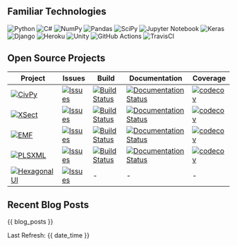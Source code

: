 ## Familiar Technologies

![Python](https://img.shields.io/badge/python-3670A0?logo=python&logoColor=ffdd54)
![C#](https://img.shields.io/badge/c%23-%23239120.svg?logo=c-sharp&logoColor=white)
![NumPy](https://img.shields.io/badge/numpy-%23013243.svg?logo=numpy&logoColor=white)
![Pandas](https://img.shields.io/badge/pandas-%23150458.svg?logo=pandas&logoColor=white)
![SciPy](https://img.shields.io/badge/SciPy-%230C55A5.svg?logo=scipy&logoColor=%white)
![Jupyter Notebook](https://img.shields.io/badge/jupyter-%23FA0F00.svg?logo=jupyter&logoColor=white)
![Keras](https://img.shields.io/badge/Keras-%23D00000.svg?logo=Keras&logoColor=white)
![Django](https://img.shields.io/badge/django-%23092E20.svg?logo=django&logoColor=white)
![Heroku](https://img.shields.io/badge/heroku-%23430098.svg?logo=heroku&logoColor=white)
![Unity](https://img.shields.io/badge/unity-%23000000.svg?logo=unity&logoColor=white)
![GitHub Actions](https://img.shields.io/badge/githubactions-%232671E5.svg?logo=githubactions&logoColor=white)
![TravisCI](https://img.shields.io/badge/travisci-%232B2F33.svg?logo=travis&logoColor=white)

## Open Source Projects

| Project | Issues | Build | Documentation | Coverage |
| ------- | ------ | ----- | ------------- | -------- |
| [![CivPy](https://img.shields.io/badge/python-3670A0?style=flat&logo=python&logoColor=ffdd54&label=CivPy)](https://github.com/mpewsey/civpy) | [![Issues](https://img.shields.io/github/issues/mpewsey/civpy)](https://github.com/mpewsey/civpy/issues) | [![Build Status](https://travis-ci.com/mpewsey/civpy.svg?branch=master)](https://travis-ci.com/mpewsey/civpy) | [![Documentation Status](https://readthedocs.org/projects/civpy/badge/?version=latest)](https://civpy.readthedocs.io/en/latest/?badge=latest) | [![codecov](https://codecov.io/gh/mpewsey/civpy/branch/master/graph/badge.svg?token=zbJbsGGSoL)](https://codecov.io/gh/mpewsey/civpy) |
| [![XSect](https://img.shields.io/badge/python-3670A0?style=flat&logo=python&logoColor=ffdd54&label=XSect)](https://github.com/mpewsey/xsect) | [![Issues](https://img.shields.io/github/issues/mpewsey/xsect)](https://github.com/mpewsey/xsect/issues) | [![Build Status](https://travis-ci.com/mpewsey/xsect.svg?branch=master)](https://travis-ci.com/mpewsey/xsect) | [![Documentation Status](https://readthedocs.org/projects/xsect/badge/?version=latest)](https://xsect.readthedocs.io/en/latest/?badge=latest) | [![codecov](https://codecov.io/gh/mpewsey/xsect/branch/master/graph/badge.svg?token=zbJbsGGSoL)](https://codecov.io/gh/mpewsey/xsect) |
| [![EMF](https://img.shields.io/badge/python-3670A0?style=flat&logo=python&logoColor=ffdd54&label=EMF)](https://github.com/mpewsey/emf) | [![Issues](https://img.shields.io/github/issues/mpewsey/emf)](https://github.com/mpewsey/emf/issues) | [![Build Status](https://travis-ci.com/mpewsey/emf.svg?branch=master)](https://travis-ci.com/mpewsey/emf) | [![Documentation Status](https://readthedocs.org/projects/emf/badge/?version=latest)](https://emf.readthedocs.io/en/latest/?badge=latest) | [![codecov](https://codecov.io/gh/mpewsey/emf/branch/master/graph/badge.svg?token=zbJbsGGSoL)](https://codecov.io/gh/mpewsey/emf) |
| [![PLSXML](https://img.shields.io/badge/python-3670A0?style=flat&logo=python&logoColor=ffdd54&label=PLSXML)](https://github.com/mpewsey/plsxml) | [![Issues](https://img.shields.io/github/issues/mpewsey/plsxml)](https://github.com/mpewsey/plsxml/issues) | [![Build Status](https://travis-ci.com/mpewsey/plsxml.svg?branch=master)](https://travis-ci.com/mpewsey/plsxml) | [![Documentation Status](https://readthedocs.org/projects/plsxml/badge/?version=latest)](https://plsxml.readthedocs.io/en/latest/?badge=latest) | [![codecov](https://codecov.io/gh/mpewsey/plsxml/branch/master/graph/badge.svg?token=zbJbsGGSoL)](https://codecov.io/gh/mpewsey/plsxml) |
| [![HexagonalUI](https://img.shields.io/badge/unity-%23000000.svg?style=flat&logo=unity&logoColor=white&label=HexagonalUI)](https://github.com/mpewsey/HexagonalUI) | [![Issues](https://img.shields.io/github/issues/mpewsey/HexagonalUI)](https://github.com/mpewsey/HexagonalUI/issues) | - | - | - |

## Recent Blog Posts

{{ blog_posts }}

Last Refresh: {{ date_time }}
